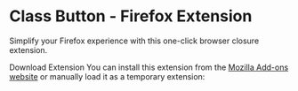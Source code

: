 # Class Button - Firefox Extension
Simplify your Firefox experience with this one-click browser closure extension.

Download Extension
You can install this extension from the [Mozilla Add-ons website](https://addons.mozilla.org/en-US/firefox/addon/close-custom-buttons/) or manually load it as a temporary extension:
